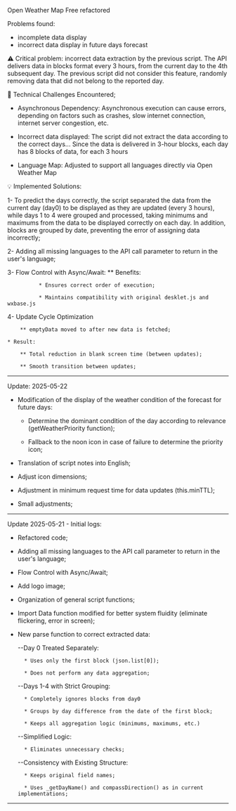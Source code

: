 Open Weather Map Free refactored

Problems found:

* incomplete data display
* incorrect data display in future days forecast

⚠️  Critical problem: incorrect data extraction by the previous script. The API delivers data in blocks format every 3 hours, from the current day to the 4th subsequent day. The previous script did not consider this feature, randomly removing data that did not belong to the reported day.

🧩 Technical Challenges Encountered;

  * Asynchronous Dependency:
      Asynchronous execution can cause errors, depending on factors such as crashes, slow internet connection, internet server congestion, etc.
      
  * Incorrect data displayed:
  	  The script did not extract the data according to the correct days... Since the data is delivered in 3-hour blocks, each day has 8 blocks of data, for each 3 hours
  	  
  * Language Map:
	  Adjusted to support all languages ​​directly via Open Weather Map
	  
💡 Implemented Solutions:

  1- To predict the days correctly, the script separated the data from the current day (day0) to be displayed as they are updated (every 3 hours), while days 1 to 4 were grouped and processed, taking minimums and maximums from the data to be displayed correctly on each day. In addition, blocks are grouped by date, preventing the error of assigning data incorrectly;

  2- Adding all missing languages ​​to the API call parameter to return in the user's language;
  
  3- Flow Control with Async/Await:
        ** Benefits:
        
              * Ensures correct order of execution;
              
              * Maintains compatibility with original desklet.js and wxbase.js
              
  4- Update Cycle Optimization
  
        ** emptyData moved to after new data is fetched;

    * Result:
    
        ** Total reduction in blank screen time (between updates);
        
        ** Smooth transition between updates;
        
--------------------------------------------------------------------------------

Update: 2025-05-22

* Modification of the display of the weather condition of the forecast for future days:

	* Determine the dominant condition of the day according to relevance (getWeatherPriority function);
	
	* Fallback to the noon icon in case of failure to determine the priority icon;
	
* Translation of script notes into English;

* Adjust icon dimensions;

* Adjustment in minimum request time for data updates (this.minTTL);

* Small adjustments;

--------------------------------------------------------------------------------


Update 2025-05-21 - Initial logs:

* Refactored code;

* Adding all missing languages ​​to the API call parameter to return in the user's language;

* Flow Control with Async/Await; 

* Add logo image;

* Organization of general script functions;

* Import Data function modified for better system fluidity (eliminate flickering, error in screen);

* New parse function to correct extracted data:

	--Day 0 Treated Separately:

		* Uses only the first block (json.list[0]);

		* Does not perform any data aggregation;

	--Days 1-4 with Strict Grouping:

		* Completely ignores blocks from day0

		* Groups by day difference from the date of the first block;

		* Keeps all aggregation logic (minimums, maximums, etc.)

	--Simplified Logic:

		* Eliminates unnecessary checks;

	--Consistency with Existing Structure:

		* Keeps original field names;

		* Uses _getDayName() and compassDirection() as in current implementations;
		
--------------------------------------------------------------------------------


